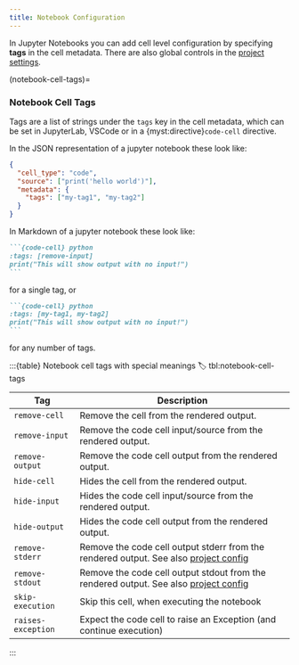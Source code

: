 ```yaml
---
title: Notebook Configuration
---
```


In Jupyter Notebooks you can add cell level configuration by specifying **tags** in the cell metadata.
There are also global controls in the [project settings](#project-settings).

(notebook-cell-tags)=

### Notebook Cell Tags

Tags are a list of strings under the `tags` key in the cell metadata, which can be set in JupyterLab, VSCode or in a {myst:directive}`code-cell` directive.

In the JSON representation of a jupyter notebook these look like:

```json
{
  "cell_type": "code",
  "source": ["print('hello world')"],
  "metadata": {
    "tags": ["my-tag1", "my-tag2"]
  }
}
```

In Markdown of a jupyter notebook these look like:

````markdown
```{code-cell} python
:tags: [remove-input]
print("This will show output with no input!")
```
````

for a single tag, or

````markdown
```{code-cell} python
:tags: [my-tag1, my-tag2]
print("This will show output with no input!")
```
````

for any number of tags.

:::{table} Notebook cell tags with special meanings
:label: tbl:notebook-cell-tags

| Tag                | Description                                                                                                    |
| ------------------ | -------------------------------------------------------------------------------------------------------------- |
| `remove-cell`      | Remove the cell from the rendered output.                                                                      |
| `remove-input`     | Remove the code cell input/source from the rendered output.                                                    |
| `remove-output`    | Remove the code cell output from the rendered output.                                                          |
| `hide-cell`        | Hides the cell from the rendered output.                                                                       |
| `hide-input`       | Hides the code cell input/source from the rendered output.                                                     |
| `hide-output`      | Hides the code cell output from the rendered output.                                                           |
| `remove-stderr`    | Remove the code cell output stderr from the rendered output. See also [project config](#setting:output_stderr) |
| `remove-stdout`    | Remove the code cell output stdout from the rendered output. See also [project config](#setting:output_stdout) |
| `skip-execution`   | Skip this cell, when executing the notebook                                                                    |
| `raises-exception` | Expect the code cell to raise an Exception (and continue execution)                                            |

:::
